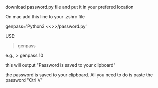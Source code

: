 download password.py file and put it in your prefered location

On mac add this line to your .zshrc file 

genpass='Python3 <<<file path>>>/password.py'

USE: 

> genpass <length of password>

e.g., > genpass 10

this will output "Password is saved to your clipboard" 

the password is saved to your clipboard. All you need to do is paste the password "Ctrl V"
